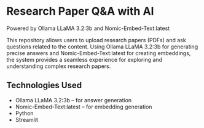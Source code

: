# Research Paper Q&A with AI

Powered by Ollama LLaMA 3.2:3b and Nomic-Embed-Text:latest

This repository allows users to upload research papers (PDFs) and ask questions related to the content. Using Ollama LLaMA 3.2:3b for generating precise answers and Nomic-Embed-Text:latest for creating embeddings, the system provides a seamless experience for exploring and understanding complex research papers.

## Technologies Used

- Ollama LLaMA 3.2:3b – for answer generation
- Nomic-Embed-Text:latest – for embedding generation
- Python
- Streamlit